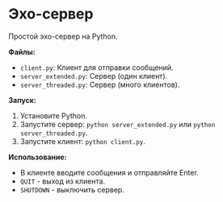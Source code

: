 # Эхо-сервер

Простой эхо-сервер на Python.

**Файлы:**

*   `client.py`: Клиент для отправки сообщений.
*   `server_extended.py`: Сервер (один клиент).
*   `server_threaded.py`: Сервер (много клиентов).

**Запуск:**

1.  Установите Python.
2.  Запустите сервер: `python server_extended.py` или `python server_threaded.py`.
3.  Запустите клиент: `python client.py`.

**Использование:**

*   В клиенте вводите сообщения и отправляйте Enter.
*   `QUIT` - выход из клиента.
*   `SHUTDOWN` - выключить сервер.